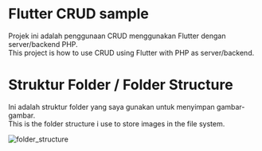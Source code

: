 # Flutter CRUD sample
Projek ini adalah penggunaan CRUD menggunakan Flutter dengan server/backend PHP.<br>
This project is how to use CRUD using Flutter with PHP as server/backend.

# Struktur Folder / Folder Structure
Ini adalah struktur folder yang saya gunakan untuk menyimpan gambar-gambar.<br>
This is the folder structure i use to store images in the file system.<br>

![folder_structure](https://github.com/idekorslet/Flutter-CRUD-sample/assets/80518183/f30efa99-77de-4c1c-90d6-8fcf17286eab)
